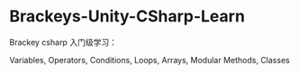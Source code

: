 # Brackeys-Unity-CSharp-Learn
Brackey csharp 入门级学习：

Variables, Operators, Conditions, Loops, Arrays, Modular Methods, Classes
